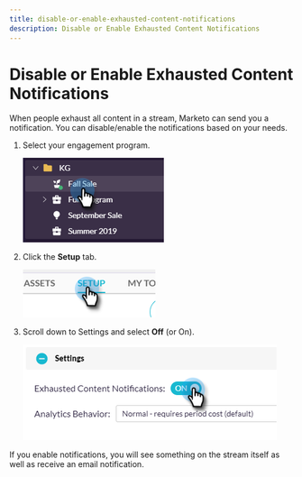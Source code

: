 ```yaml
---
title: disable-or-enable-exhausted-content-notifications
description: Disable or Enable Exhausted Content Notifications
---
```


# Disable or Enable Exhausted Content Notifications

When people exhaust all content in a stream, Marketo can send you a notification. You can disable/enable the notifications based on your needs.

1. Select your engagement program.

   ![Image One](/help/sky/assets/engagement-programs/disable-or-enable-exhausted-content-notifications/disable-or-enable-exhausted-content-notifications-1.png)

1. Click the **Setup** tab.

   ![Image Two](/help/sky/assets/engagement-programs/disable-or-enable-exhausted-content-notifications/disable-or-enable-exhausted-content-notifications-2.png)

1. Scroll down to Settings and select **Off** (or On).

   ![Image Three](/help/sky/assets/engagement-programs/disable-or-enable-exhausted-content-notifications/disable-or-enable-exhausted-content-notifications-3.png)

If you enable notifications, you will see something on the stream itself as well as receive an email notification.

